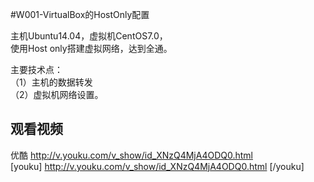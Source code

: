 #W001-VirtualBox的HostOnly配置

主机Ubuntu14.04，虚拟机CentOS7.0，  
使用Host only搭建虚拟网络，达到全通。

主要技术点：  
（1）主机的数据转发  
（2）虚拟机网络设置。

## 观看视频

优酷 http://v.youku.com/v_show/id_XNzQ4MjA4ODQ0.html  
[youku] http://v.youku.com/v_show/id_XNzQ4MjA4ODQ0.html [/youku]
